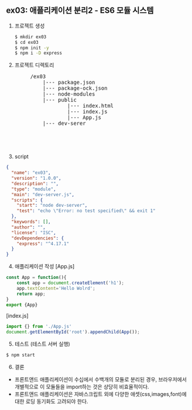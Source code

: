 ## ex03: 애플리케이션 분리2 - ES6 모듈 시스템
1. 프로젝트 생성
    ```bash
    $ mkdir ex03
    $ cd ex03
    $ npm init -y
    $ npm i -D express
    ```
2. 프로젝트 디렉토리
    <pre>
        /ex03
            |--- package.json
            |--- package-ock.json
            |--- node-modules
            |--- public
                    |--- index.html
                    |--- index.js
                    |--- App.js
            |--- dev-serer
    <pre>

3. script
```json
{
  "name": "ex03",
  "version": "1.0.0",
  "description": "",
  "type": "module",
  "main": "dev-server.js",
  "scripts": {
    "start": "node dev-server",
    "test": "echo \"Error: no test specified\" && exit 1"
  },
  "keywords": [],
  "author": "",
  "license": "ISC",
  "devDependencies": {
    "express": "^4.17.1"
  }
}

```

4. 애플리케이션 작성
[App.js]
```javascript
const App = function(){
    const app = document.createElement('h1');
    app.textContent='Hello Wolrd';
    return app;
}
export {App}
```
[index.js]
```javascript
import {} from './App.js'
document.getElementById('root').appendChild(App());
```
5. 테스트 (테스트 서버 실행)
``` bash
$ npm start
```

6. 결론
  - 프론트앤드 애플리케이션이 수십에서 수백개의 모듈로 분리된 경우,
    브라우저에서 개별적으로 이 모듈들을 import하는 것은 상당히 비효율적이다.
  - 프론트앤드 애플리케이션은 자바스크립트 외에 다양한 애셋(css,images,font)에 대한 로딩 동기화도 고려되야 한다.